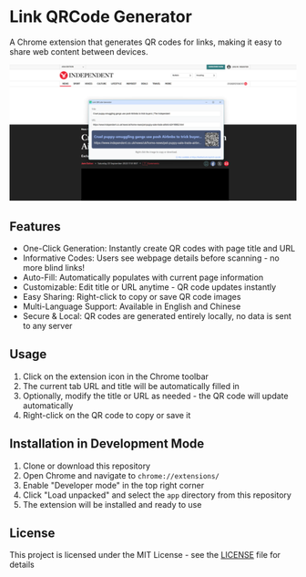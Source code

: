 # Link QRCode Generator

A Chrome extension that generates QR codes for links, making it easy to share web content between devices.

![](./screenshots/popup-page.png)

## Features

- One-Click Generation: Instantly create QR codes with page title and URL
- Informative Codes: Users see webpage details before scanning - no more blind links!
- Auto-Fill: Automatically populates with current page information
- Customizable: Edit title or URL anytime - QR code updates instantly
- Easy Sharing: Right-click to copy or save QR code images
- Multi-Language Support: Available in English and Chinese
- Secure & Local: QR codes are generated entirely locally, no data is sent to any server

## Usage

1. Click on the extension icon in the Chrome toolbar
2. The current tab URL and title will be automatically filled in
3. Optionally, modify the title or URL as needed - the QR code will update automatically
4. Right-click on the QR code to copy or save it

## Installation in Development Mode

1. Clone or download this repository
2. Open Chrome and navigate to `chrome://extensions/`
3. Enable "Developer mode" in the top right corner
4. Click "Load unpacked" and select the `app` directory from this repository
5. The extension will be installed and ready to use

## License

This project is licensed under the MIT License - see the [LICENSE](LICENSE) file for details